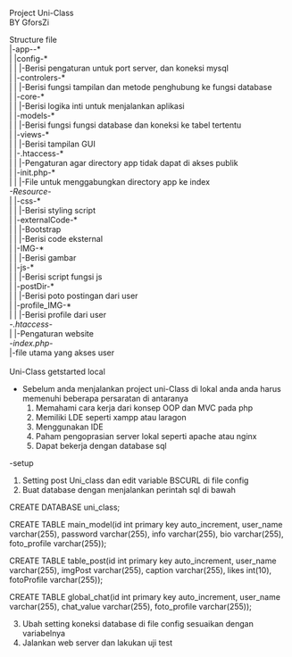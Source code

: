 Project Uni-Class<br>
BY GforsZi<br>

Structure file<br>
|-app--* <br>
|      |config-* <br>
|      |       |-Berisi pengaturan untuk port server, dan koneksi mysql <br>
|      |-controlers-* <br>
|      |            |-Berisi fungsi tampilan dan metode penghubung ke fungsi database <br>
|      |-core-* <br>
|      |      |-Berisi logika inti untuk menjalankan aplikasi <br>
|      |-models-* <br>
|      |        |-Berisi fungsi fungsi database dan koneksi ke tabel tertentu <br>
|      |-views-* <br>
|      |       |-Berisi tampilan GUI <br>
|      |-.htaccess-* <br>
|      |           |-Pengaturan agar directory app tidak dapat di akses publik <br>
|      |-init.php-* <br>
|      |          |-File untuk menggabungkan directory app ke index <br>
*-Resource-* <br>
|          |-css-* <br>
|          |     |-Berisi styling script <br>
|          |-externalCode-* <br>
|          |              |-Bootstrap <br>
|          |              |-Berisi code eksternal <br>
|          |-IMG-* <br>
|          |     |-Berisi gambar <br>
|          |-js-* <br>
|          |    |-Berisi script fungsi js <br>
|          |-postDir-* <br>
|          |         |-Berisi poto postingan dari user <br>
|          |-profile_IMG-* <br>
|          |             |-Berisi profile dari user <br>
*-.htaccess-* <br>
|           |-Pengaturan website <br>
*-index.php-* <br>
            |-file utama yang akses user <br>
<br>
Uni-Class getstarted local
- Sebelum anda menjalankan project uni-Class di lokal anda anda harus memenuhi beberapa persaratan di antaranya
  1. Memahami cara kerja dari konsep OOP dan MVC pada php
  2. Memiliki LDE seperti xampp atau laragon
  3. Menggunakan IDE
  4. Paham pengoprasian server lokal seperti apache atau nginx
  5. Dapat bekerja dengan database sql
 
-setup
  1. Setting post Uni_class dan edit variable BSCURL di file config
  2. Buat database dengan menjalankan perintah sql di bawah

CREATE DATABASE uni_class;

CREATE TABLE main_model(id int primary key auto_increment, user_name varchar(255), password varchar(255), info varchar(255), bio varchar(255), foto_profile varchar(255));

CREATE TABLE table_post(id int primary key auto_increment, user_name varchar(255), imgPost varchar(255), caption varchar(255), likes int(10), fotoProfile varchar(255));

CREATE TABLE global_chat(id int primary key auto_increment, user_name varchar(255), chat_value varchar(255), foto_profile varchar(255));

  3. Ubah setting koneksi database di file config sesuaikan dengan variabelnya
  4. Jalankan web server dan lakukan uji test

  
